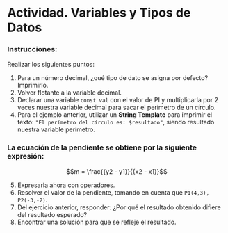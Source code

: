 # Actividad. Variables y Tipos de Datos

### Instrucciones:

Realizar los siguientes puntos:
1. Para un número decimal, ¿qué tipo de dato se asigna por defecto? Imprimirlo.
2. Volver flotante a la variable decimal.
3. Declarar una variable `const val` con el valor de PI y multiplicarla por 2 veces nuestra variable decimal para sacar el perímetro de un círculo.
4. Para el ejemplo anterior, utilizar un **String Template** para imprimir el texto: `"El perímetro del círculo es: $resultado"`, siendo resultado nuestra variable perímetro.
### La ecuación de la pendiente se obtiene por la siguiente expresión:
$$m = \frac{{y2 - y1}}{{x2 - x1}}$$

5. Expresarla ahora con operadores.
6. Resolver el valor de la pendiente, tomando en cuenta que `P1(4,3), P2(-3,-2)`.
7. Del ejercicio anterior, responder: ¿Por qué el resultado obtenido difiere del resultado esperado?
8. Encontrar una solución para que se refleje el resultado.
